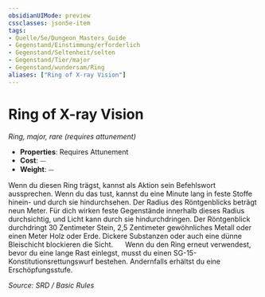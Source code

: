 ```yaml
---
obsidianUIMode: preview
cssclasses: json5e-item
tags:
- Quelle/5e/Dungeon_Masters_Guide
- Gegenstand/Einstimmung/erforderlich
- Gegenstand/Seltenheit/selten
- Gegenstand/Tier/major
- Gegenstand/wundersam/Ring
aliases: ["Ring of X-ray Vision"]
---
```

# Ring of X-ray Vision
*Ring, major, rare (requires attunement)*  

- **Properties**: Requires Attunement
- **Cost**: ⏤
- **Weight**: ⏤

Wenn du diesen Ring trägst, kannst als Aktion sein Befehlswort aussprechen. Wenn du das tust, kannst du eine Minute lang in feste Stoffe hinein- und durch sie hindurchsehen. Der Radius des Röntgenblicks beträgt neun Meter. Für dich wirken feste Gegenstände innerhalb dieses Radius durchsichtig, und Licht kann durch sie hindurchdringen. Der Röntgenblick durchdringt 30 Zentimeter Stein, 2,5 Zentimeter gewöhnliches Metall oder einen Meter Holz oder Erde. Dickere Substanzen oder auch eine dünne Bleischicht blockieren die Sicht.
$\quad$ Wenn du den Ring erneut verwendest, bevor du eine lange Rast einlegst, musst du einen SG-15- Konstitutionsrettungswurf bestehen. Andernfalls erhältst du eine Erschöpfungsstufe.

*Source: SRD / Basic Rules*